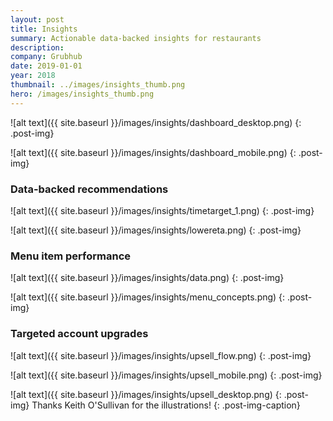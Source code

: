 ```yaml
---
layout: post
title: Insights
summary: Actionable data-backed insights for restaurants
description: 
company: Grubhub
date: 2019-01-01
year: 2018
thumbnail: ../images/insights_thumb.png 
hero: /images/insights_thumb.png 
---
```

![alt text]({{ site.baseurl }}/images/insights/dashboard_desktop.png)
{: .post-img}

![alt text]({{ site.baseurl }}/images/insights/dashboard_mobile.png)
{: .post-img}


### Data-backed recommendations

![alt text]({{ site.baseurl }}/images/insights/timetarget_1.png)
{: .post-img}

![alt text]({{ site.baseurl }}/images/insights/lowereta.png)
{: .post-img}

### Menu item performance

![alt text]({{ site.baseurl }}/images/insights/data.png)
{: .post-img}

![alt text]({{ site.baseurl }}/images/insights/menu_concepts.png)
{: .post-img}


### Targeted account upgrades

![alt text]({{ site.baseurl }}/images/insights/upsell_flow.png)
{: .post-img}

![alt text]({{ site.baseurl }}/images/insights/upsell_mobile.png)
{: .post-img}

![alt text]({{ site.baseurl }}/images/insights/upsell_desktop.png)
{: .post-img}
Thanks Keith O'Sullivan for the illustrations!
{: .post-img-caption}